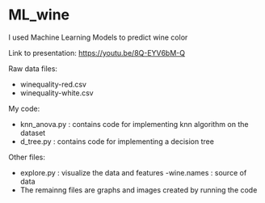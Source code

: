 # ML_wine
I used Machine Learning Models to predict wine color

Link to presentation: https://youtu.be/8Q-EYV6bM-Q

Raw data files:
- winequality-red.csv
- winequality-white.csv

My code:
- knn_anova.py : contains code for implementing knn algorithm on the dataset
- d_tree.py : contains code for implementing a decision tree

Other files:
- explore.py : visualize the data and features
-wine.names : source of data
- The remainng files are graphs and images created by running the code





